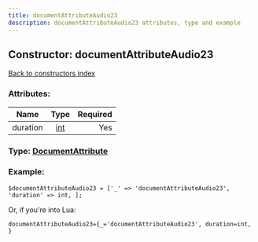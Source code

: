 ```yaml
---
title: documentAttributeAudio23
description: documentAttributeAudio23 attributes, type and example
---
```

## Constructor: documentAttributeAudio23  
[Back to constructors index](index.md)



### Attributes:

| Name     |    Type       | Required |
|----------|:-------------:|---------:|
|duration|[int](../types/int.md) | Yes|



### Type: [DocumentAttribute](../types/DocumentAttribute.md)


### Example:

```
$documentAttributeAudio23 = ['_' => 'documentAttributeAudio23', 'duration' => int, ];
```  

Or, if you're into Lua:  


```
documentAttributeAudio23={_='documentAttributeAudio23', duration=int, }

```


